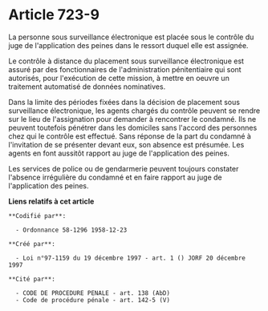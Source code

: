 # Article 723-9

La personne sous surveillance électronique est placée sous le contrôle du juge de l'application des peines dans le ressort
duquel elle est assignée.

Le contrôle à distance du placement sous surveillance électronique est assuré par des fonctionnaires de l'administration
pénitentiaire qui sont autorisés, pour l'exécution de cette mission, à mettre en oeuvre un traitement automatisé de données
nominatives.

Dans la limite des périodes fixées dans la décision de placement sous surveillance électronique, les agents chargés du
contrôle peuvent se rendre sur le lieu de l'assignation pour demander à rencontrer le condamné. Ils ne peuvent toutefois
pénétrer dans les domiciles sans l'accord des personnes chez qui le contrôle est effectué. Sans réponse de la part du
condamné à l'invitation de se présenter devant eux, son absence est présumée. Les agents en font aussitôt rapport au juge de
l'application des peines.

Les services de police ou de gendarmerie peuvent toujours constater l'absence irrégulière du condamné et en faire rapport au
juge de l'application des peines.

**Liens relatifs à cet article**

	**Codifié par**:

	  - Ordonnance 58-1296 1958-12-23

	**Créé par**:

	  - Loi n°97-1159 du 19 décembre 1997 - art. 1 () JORF 20 décembre 1997

	**Cité par**:

	  - CODE DE PROCEDURE PENALE - art. 138 (AbD)
	  - Code de procédure pénale - art. 142-5 (V)
